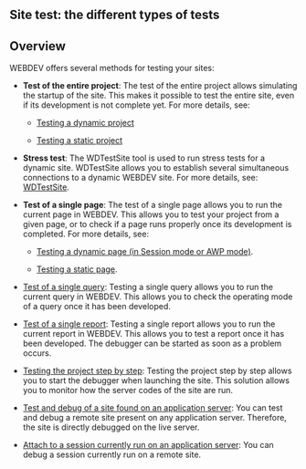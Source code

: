 


## Site test: the different types of tests
			



<a name="NOTE1"></a>
<a name="NOTE1_1"></a>


## Overview
<a name="overview_ELTTEXTE000114"></a>
WEBDEV offers several methods for testing your sites:

- **Test of the entire project**:
	The test of the entire project allows simulating the startup of the site. This makes it possible to test the entire site, even if its development is not complete yet. 
	For more details, see: 

	- [Testing a dynamic project](../Editeurs/2019009.md)

	- [Testing a static project](../Editeurs/2019013.md)




- **Stress test**:
	The WDTestSite tool is used to run stress tests for a dynamic site. WDTestSite allows you to establish several simultaneous connections to a dynamic WEBDEV site. 
	For more details, see: [WDTestSite](../WDTestSite/3538003.md).

- **Test of a single page**: 
	The test of a single page allows you to run the current page in WEBDEV. This allows you to test your project from a given page, or to check if a page runs properly once its development is completed.
	For more details, see: 

	- [Testing a dynamic page (in Session mode or AWP mode)](../Editeurs/2019016.md).

	- [Testing a static page](../Editeurs/2019006.md).




- [Test of a single query](../Editeurs/2019011.md):
	Testing a single query allows you to run the current query in WEBDEV. This allows you to check the operating mode of a query once it has been developed.

- [Test of a single report](../Editeurs/2019015.md):
	Testing a single report allows you to run the current report in WEBDEV. This allows you to test a report once it has been developed. The debugger can be started as soon as a problem occurs.

- [Testing the project step by step](../Editeurs/2019001.md): 
	Testing the project step by step allows you to start the debugger when launching the site. This solution allows you to monitor how the server codes of the site are run.

- [Test and debug of a site found on an application server](../Editeurs/2019032.md):
	You can test and debug a remote site present on any application server. Therefore, the site is directly debugged on the live server.

- [Attach to a session currently run on an application server](../Editeurs/2019032.md):
	You can debug a session currently run on a remote site.





